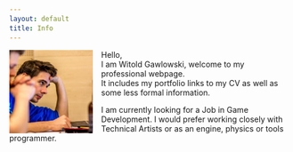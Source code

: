 ```yaml
---
layout: default
title: Info
---
```



<img style="float: left; margin-right: 15px; width: 150px; height: 150px;" src="/images/photo.jpg">

Hello,  
I am Witold Gawlowski, welcome to my professional webpage.  
It includes my portfolio links to my CV as well as some less formal information.  

I am currently looking for a Job in Game Development. I would prefer working closely with Technical Artists or as an engine, physics or tools programmer.

